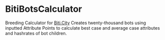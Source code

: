 # BitiBotsCalculator
Breeding Calculator for [Biti.City](https://www.biti.city/)
Creates twenty-thousand bots using inputted Attribute Points to calculate best case and average case attributes and hashrates of bot children.
